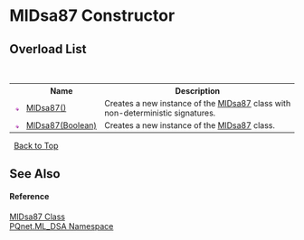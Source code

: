 # MlDsa87 Constructor 
 


## Overload List
&nbsp;<table><tr><th></th><th>Name</th><th>Description</th></tr><tr><td>![Public method](media/pubmethod.gif "Public method")</td><td><a href="4e3f0ae9-93c7-608a-7959-b9b96fb11828">MlDsa87()</a></td><td>
Creates a new instance of the <a href="0bc1fa73-65a8-a213-0f32-e15c1e4d3c62">MlDsa87</a> class with non-deterministic signatures.</td></tr><tr><td>![Public method](media/pubmethod.gif "Public method")</td><td><a href="52a71122-9e64-8006-7f61-762e388a0658">MlDsa87(Boolean)</a></td><td>
Creates a new instance of the <a href="0bc1fa73-65a8-a213-0f32-e15c1e4d3c62">MlDsa87</a> class.</td></tr></table>&nbsp;
<a href="#mldsa87-constructor">Back to Top</a>

## See Also


#### Reference
<a href="0bc1fa73-65a8-a213-0f32-e15c1e4d3c62">MlDsa87 Class</a><br /><a href="098c2ae7-a283-47c8-9739-d51bf939ff87">PQnet.ML_DSA Namespace</a><br />